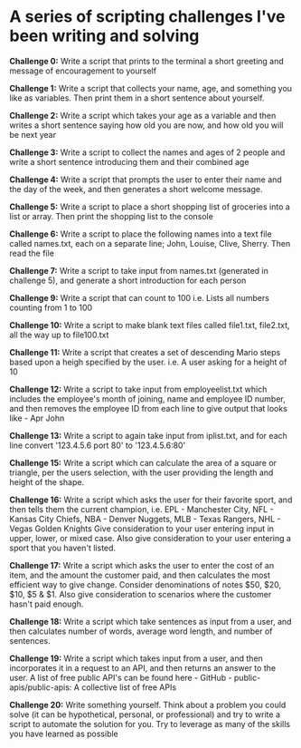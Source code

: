# A series of scripting challenges I've been writing and solving

**Challenge 0:**
Write a script that prints to the terminal a short greeting and message of encouragement to yourself

**Challenge 1:**
Write a script that collects your name, age, and something you like as variables. Then print them in a short sentence about yourself.

**Challenge 2:**
Write a script which takes your age as a variable and then writes a short sentence saying how old you are now, and how old you will be next year

**Challenge 3:**
Write a script to collect the names and ages of 2 people and write a short sentence introducing them and their combined age

**Challenge 4:**
Write a script that prompts the user to enter their name and the day of the week, and then generates a short welcome message.

**Challenge 5:** 
Write a script to place a short shopping list of groceries into a list or array. Then print the shopping list to the console

**Challenge 6:** 
Write a script to place the following names into a text file called names.txt, each on a separate line; John, Louise, Clive, Sherry. Then read the file

**Challenge 7:**
Write a script to take input from names.txt (generated in challenge 5), and generate a short introduction for each person

**Challenge 9:** 
Write a script that can count to 100 i.e. Lists all numbers counting from 1 to 100

**Challenge 10:**
Write a script to make blank text files called file1.txt, file2.txt, all the way up to file100.txt

**Challenge 11:**
Write a script that creates a set of descending Mario steps based upon a heigh specified by the user. 
i.e. A user asking for a height of 10

**Challenge 12:**
Write a script to take input from employeelist.txt which includes the employee's month of joining, name and employee ID number, and then removes the employee ID from each line to give output that looks like - Apr John

**Challenge 13:**
Write a script to again take input from iplist.txt, and for each line convert '123.4.5.6 port 80' to '123.4.5.6:80'

**Challenge 15:**
Write a script which can calculate the area of a square or triangle, per the users selection, with the user providing the length and height of the shape.

**Challenge 16:**
Write a script which asks the user for their favorite sport, and then tells them the current champion, i.e. EPL - Manchester City, NFL - Kansas City Chiefs, NBA - Denver Nuggets, MLB - Texas Rangers, NHL - Vegas Golden Knights
Give consideration to your user entering input in upper, lower, or mixed case. Also give consideration to your user entering a sport that you haven't listed.

**Challenge 17:**
Write a script which asks the user to enter the cost of an item, and the amount the customer paid, and then calculates the most efficient way to give change. Consider denominations of notes $50, $20, $10, $5 & $1. Also give consideration to scenarios where the customer hasn't paid enough.

**Challenge 18:**
Write a script which take sentences as input from a user, and then calculates number of words, average word length, and number of sentences.

**Challenge 19:**
Write a script which takes input from a user, and then incorporates it in a request to an API, and then returns an answer to the user.
A list of free public API's can be found here - GitHub - public-apis/public-apis: A collective list of free APIs

**Challenge 20:**
Write something yourself. Think about a problem you could solve (it can be hypothetical, personal, or professional) and try to write a script to automate the solution for you. Try to leverage as many of the skills you have learned as possible
